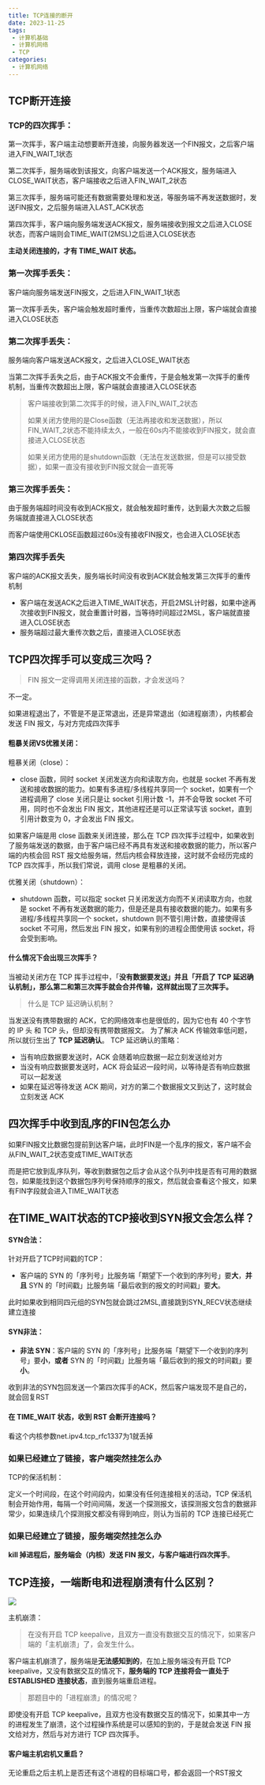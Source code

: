 ```yaml
---
title: TCP连接的断开
date: 2023-11-25
tags:
 - 计算机基础
 - 计算机网络
 - TCP
categories:
 - 计算机网络
---
```


<!-- more -->

## TCP断开连接

### TCP的四次挥手：

第一次挥手，客户端主动想要断开连接，向服务器发送一个FIN报文，之后客户端进入FIN_WAIT_1状态

第二次挥手，服务端收到该报文，向客户端发送一个ACK报文，服务端进入CLOSE_WAIT状态，客户端接收之后进入FIN_WAIT_2状态

第三次挥手，服务端可能还有数据需要处理和发送，等服务端不再发送数据时，发送FIN报文，之后服务端进入LAST_ACK状态

第四次挥手，客户端向服务端发送ACK报文，服务端接收到报文之后进入CLOSE状态，而客户端则会TIME_WAIT(2MSL)之后进入CLOSE状态

**主动关闭连接的，才有 TIME_WAIT 状态。**

### 第一次挥手丢失：

客户端向服务端发送FIN报文，之后进入FIN_WAIT_1状态

第一次挥手丢失，客户端会触发超时重传，当重传次数超出上限，客户端就会直接进入CLOSE状态

### 第二次挥手丢失：

服务端向客户端发送ACK报文，之后进入CLOSE_WAIT状态

当第二次挥手丢失之后，由于ACK报文不会重传，于是会触发第一次挥手的重传机制，当重传次数超出上限，客户端就会直接进入CLOSE状态

> 客户端接收到第二次挥手的时候，进入FIN_WAIT_2状态
>
> 如果关闭方使用的是Close函数（无法再接收和发送数据），所以FIN_WAIT_2状态不能持续太久，一般在60s内不能接收到FIN报文，就会直接进入CLOSE状态
>
> 如果关闭方使用的是shutdown函数（无法在发送数据，但是可以接受数据），如果一直没有接收到FIN报文就会一直死等

### 第三次挥手丢失：

由于服务端超时间没有收到ACK报文，就会触发超时重传，达到最大次数之后服务端就直接进入CLOSE状态

而客户端使用CKLOSE函数超过60s没有接收FIN报文，也会进入CLOSE状态

### 第四次挥手丢失

客户端的ACK报文丢失，服务端长时间没有收到ACK就会触发第三次挥手的重传机制

- 客户端在发送ACK之后进入TIME_WAIT状态，开启2MSL计时器，如果中途再次接收到FIN报文，就会重置计时器，当等待时间超过2MSL，客户端就直接进入CLOSE状态
- 服务端超过最大重传次数之后，直接进入CLOSE状态

## TCP四次挥手可以变成三次吗？

> FIN 报文一定得调用关闭连接的函数，才会发送吗？

不一定。

如果进程退出了，不管是不是正常退出，还是异常退出（如进程崩溃），内核都会发送 FIN 报文，与对方完成四次挥手

#### 粗暴关闭VS优雅关闭：

粗暴关闭（close）：

- close 函数，同时 socket 关闭发送方向和读取方向，也就是 socket 不再有发送和接收数据的能力。如果有多进程/多线程共享同一个 socket，如果有一个进程调用了 close 关闭只是让 socket 引用计数 -1，并不会导致 socket 不可用，同时也不会发出 FIN 报文，其他进程还是可以正常读写该 socket，直到引用计数变为 0，才会发出 FIN 报文。

如果客户端是用 close 函数来关闭连接，那么在 TCP 四次挥手过程中，如果收到了服务端发送的数据，由于客户端已经不再具有发送和接收数据的能力，所以客户端的内核会回 RST 报文给服务端，然后内核会释放连接，这时就不会经历完成的 TCP 四次挥手，所以我们常说，调用 close 是粗暴的关闭。

优雅关闭（shutdown）：

- shutdown 函数，可以指定 socket 只关闭发送方向而不关闭读取方向，也就是 socket 不再有发送数据的能力，但是还是具有接收数据的能力。如果有多进程/多线程共享同一个 socket，shutdown 则不管引用计数，直接使得该 socket 不可用，然后发出 FIN 报文，如果有别的进程企图使用该 socket，将会受到影响。

#### 什么情况下会出现三次挥手？

当被动关闭方在 TCP 挥手过程中，「**没有数据要发送」并且「开启了 TCP 延迟确认机制」，那么第二和第三次挥手就会合并传输，这样就出现了三次挥手。**

> 什么是 TCP 延迟确认机制？

当发送没有携带数据的 ACK，它的网络效率也是很低的，因为它也有 40 个字节的 IP 头 和 TCP 头，但却没有携带数据报文。 为了解决 ACK 传输效率低问题，所以就衍生出了 **TCP 延迟确认**。 TCP 延迟确认的策略：

- 当有响应数据要发送时，ACK 会随着响应数据一起立刻发送给对方
- 当没有响应数据要发送时，ACK 将会延迟一段时间，以等待是否有响应数据可以一起发送
- 如果在延迟等待发送 ACK 期间，对方的第二个数据报文又到达了，这时就会立刻发送 ACK

## 四次挥手中收到乱序的FIN包怎么办

如果FIN报文比数据包提前到达客户端，此时FIN是一个乱序的报文，客户端不会从FIN_WAIT_2状态变成TIME_WAIT状态

而是把它放到乱序队列，等收到数据包之后才会从这个队列中找是否有可用的数据包，如果能找到这个数据包序列号保持顺序的报文，然后就会查看这个报文，如果有FIN字段就会进入TIME_WAIT状态

## 在TIME_WAIT状态的TCP接收到SYN报文会怎么样？

#### SYN合法：

针对开启了TCP时间戳的TCP：

- 客户端的 SYN 的「序列号」比服务端「期望下一个收到的序列号」要**大**，**并且** SYN 的「时间戳」比服务端「最后收到的报文的时间戳」要**大**。

此时如果收到相同四元组的SYN包就会跳过2MSL,直接跳到SYN_RECV状态继续建立连接

#### SYN非法：

- **非法 SYN**：客户端的 SYN 的「序列号」比服务端「期望下一个收到的序列号」要**小**，**或者** SYN 的「时间戳」比服务端「最后收到的报文的时间戳」要**小**。

收到非法的SYN包回发送一个第四次挥手的ACK，然后客户端发现不是自己的，就会回复RST

#### 在 TIME_WAIT 状态，收到 RST 会断开连接吗？

看这个内核参数net.ipv4.tcp_rfc1337为1就丢掉


### 如果已经建立了链接，客户端突然挂怎么办

TCP的保活机制：

定义一个时间段，在这个时间段内，如果没有任何连接相关的活动，TCP 保活机制会开始作用，每隔一个时间间隔，发送一个探测报文，该探测报文包含的数据非常少，如果连续几个探测报文都没有得到响应，则认为当前的 TCP 连接已经死亡

### 如果已经建立了链接，服务端突然挂怎么办

 **kill 掉进程后，服务端会（内核）发送 FIN 报文，与客户端进行四次挥手**。

 ## TCP连接，一端断电和进程崩溃有什么区别？

![](2024-05-16-20-37-31.png)

主机崩溃：

> 在没有开启 TCP keepalive，且双方一直没有数据交互的情况下，如果客户端的「主机崩溃」了，会发生什么。

客户端主机崩溃了，服务端是**无法感知到的**，在加上服务端没有开启 TCP keepalive，又没有数据交互的情况下，**服务端的 TCP 连接将会一直处于 ESTABLISHED 连接状态**，直到服务端重启进程。

> 那题目中的「进程崩溃」的情况呢？

即使没有开启 TCP keepalive，且双方也没有数据交互的情况下，如果其中一方的进程发生了崩溃，这个过程操作系统是可以感知的到的，于是就会发送 FIN 报文给对方，然后与对方进行 TCP 四次挥手。

#### 客户端主机宕机又重启？

无论重启之后主机上是否还有这个进程的目标端口号，都会返回一个RST报文